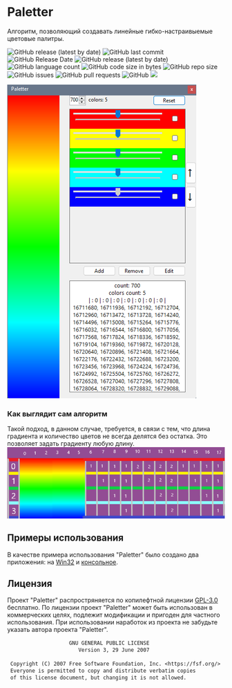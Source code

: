 # Paletter
Алгоритм, позволяющий создавать линейные гибко-настраивыемые цветовые палитры.

![GitHub release (latest by date)](https://img.shields.io/github/v/release/codev01/Paletter?style=flat-square?style=flat-square&logo=github)
![GitHub last commit](https://img.shields.io/github/last-commit/codev01/Paletter?style=flat-square&logo=github)
![GitHub Release Date](https://img.shields.io/github/release-date/codev01/Paletter?style=flat-square&logo=github)
![GitHub release (latest by date)](https://img.shields.io/github/downloads/codev01/Paletter/latest/total?label=latest%20release%20downloads&style=flat-square&logo=github)
![GitHub language count](https://img.shields.io/github/languages/count/codev01/Paletter?style=flat-square&logo=github)
![GitHub code size in bytes](https://img.shields.io/github/languages/code-size/codev01/Paletter?style=flat-square&logo=github)
![GitHub repo size](https://img.shields.io/github/repo-size/codev01/Paletter?style=flat-square&logo=github)
![GitHub issues](https://img.shields.io/github/issues/codev01/Paletter?style=flat-square&logo=github)
![GitHub pull requests](https://img.shields.io/github/issues-pr/codev01/Paletter?style=flat-square&logo=github)
![GitHub](https://img.shields.io/github/license/codev01/Paletter?style=flat-square&logo=github)
![](https://img.shields.io/badge/.NET%20version-5.0-512BD4?logo=.net)

![preview](attachments/README/Images/preview.png)
### Как выглядит сам алгоритм
Такой подход, в данном случае, требуется, в связи с тем, что длина градиента и количество цветов не всегда делятся без остатка. Это позволяет задать градиенту любую длину.
![preview](attachments/README/Images/algorithm.png)

## Примеры использования
В качестве примера использования "Paletter" было создано два приложения: на [Win32](https://github.com/codev01/Paletter/tree/master/ExampleWin32) и [консольное](https://github.com/codev01/Paletter/tree/master/ExampleConsole).

## Лицензия
Проект "Paletter" распростряняется по копилефтной лицензии [GPL-3.0](https://github.com/codev01/Paletter/blob/master/LICENSE) бесплатно. По лицензии проект "Paletter" может быть использован в коммерческих целях, подлежит модификации и пригоден для частного использования. При использовании наработок из проекта не забудьте указать автора проекта "Paletter".

```
                    GNU GENERAL PUBLIC LICENSE
                       Version 3, 29 June 2007

 Copyright (C) 2007 Free Software Foundation, Inc. <https://fsf.org/>
 Everyone is permitted to copy and distribute verbatim copies
 of this license document, but changing it is not allowed.
```
